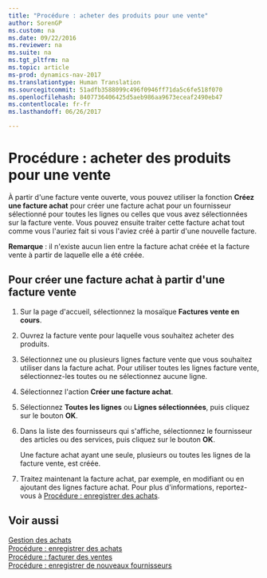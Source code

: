 ```yaml
---
title: "Procédure : acheter des produits pour une vente"
author: SorenGP
ms.custom: na
ms.date: 09/22/2016
ms.reviewer: na
ms.suite: na
ms.tgt_pltfrm: na
ms.topic: article
ms-prod: dynamics-nav-2017
ms.translationtype: Human Translation
ms.sourcegitcommit: 51adfb3588099c496f0946ff71da5c6fe518f070
ms.openlocfilehash: 8407736406425d5aeb986aa9673eceaf2490eb47
ms.contentlocale: fr-fr
ms.lasthandoff: 06/26/2017

---
```


# <a name="how-to-purchase-products-for-a-sale"></a>Procédure : acheter des produits pour une vente
À partir d'une facture vente ouverte, vous pouvez utiliser la fonction **Créez une facture achat** pour créer une facture achat pour un fournisseur sélectionné pour toutes les lignes ou celles que vous avez sélectionnées sur la facture vente. Vous pouvez ensuite traiter cette facture achat tout comme vous l'auriez fait si vous l'aviez créé à partir d'une nouvelle facture.

**Remarque** : il n'existe aucun lien entre la facture achat créée et la facture vente à partir de laquelle elle a été créée.

## <a name="to-create-a-purchase-invoice-from-a-sales-invoice"></a>Pour créer une facture achat à partir d'une facture vente
1. Sur la page d'accueil, sélectionnez la mosaïque **Factures vente en cours**.
2. Ouvrez la facture vente pour laquelle vous souhaitez acheter des produits.
3. Sélectionnez une ou plusieurs lignes facture vente que vous souhaitez utiliser dans la facture achat. Pour utiliser toutes les lignes facture vente, sélectionnez-les toutes ou ne sélectionnez aucune ligne.
4. Sélectionnez l'action **Créer une facture achat**.
5. Sélectionnez **Toutes les lignes** ou **Lignes sélectionnées**, puis cliquez sur le bouton **OK**.  
6. Dans la liste des fournisseurs qui s'affiche, sélectionnez le fournisseur des articles ou des services, puis cliquez sur le bouton **OK**.

    Une facture achat ayant une seule, plusieurs ou toutes les lignes de la facture vente, est créée.
7. Traitez maintenant la facture achat, par exemple, en modifiant ou en ajoutant des lignes facture achat. Pour plus d'informations, reportez-vous à [Procédure : enregistrer des achats](purchasing-how-record-purchases.md).

## <a name="see-also"></a>Voir aussi
[Gestion des achats](purchasing-manage-purchasing.md)  
[Procédure : enregistrer des achats](purchasing-how-record-purchases.md)  
[Procédure : facturer des ventes](sales-how-invoice-sales.md)  
[Procédure : enregistrer de nouveaux fournisseurs](purchasing-how-register-new-vendors.md)

